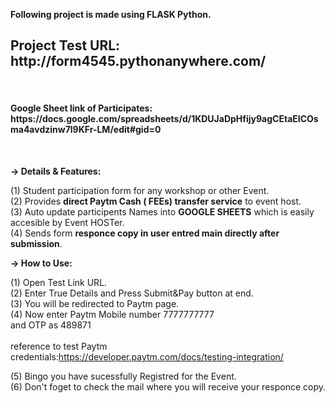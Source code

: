 <b>Following project is made using FLASK Python.</b><br>

<h2>Project Test URL: http://form4545.pythonanywhere.com/</h2><br>

<h4>Google Sheet link of Participates: https://docs.google.com/spreadsheets/d/1KDUJaDpHfijy9agCEtaEICOsma4avdzinw7l9KFr-LM/edit#gid=0 </h4><br>

<b>-> Details & Features:</b>

(1) Student participation form for any workshop or other Event. <br>
(2) Provides <b>direct Paytm Cash ( FEEs) transfer service</b> to event host.<br>
(3) Auto update participents Names into <b>GOOGLE SHEETS</b> which is easily accesible by Event HOSTer.<br>
(4) Sends form <b>responce copy in user entred main directly after submission</b>.<br>

<b>-> How to Use:</b>

(1) Open Test Link URL.<br>
(2) Enter True Details and Press Submit&Pay button at end.<br>
(3) You will be redirected to Paytm page. <br>
(4) Now enter Paytm Mobile number 7777777777<br>
                           and OTP as 489871<br>
                           <br>
    reference to test Paytm credentials:https://developer.paytm.com/docs/testing-integration/<br>                
                           
(5) Bingo you have sucessfully Registred for the Event.<br>
(6) Don't foget to check the mail where you will receive your responce copy.<br>
